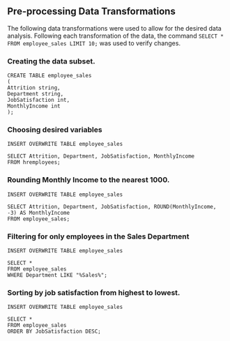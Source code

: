 ## Pre-processing Data Transformations 
The following data transformations were used to allow for the desired data analysis. Following each transformation of the data, the command `SELECT * FROM employee_sales LIMIT 10;` was used to verify changes.

### Creating the data subset.
```
CREATE TABLE employee_sales
(
Attrition string, 
Department string,
JobSatisfaction int,
MonthlyIncome int
);
```


### Choosing desired variables
```
INSERT OVERWRITE TABLE employee_sales

SELECT Attrition, Department, JobSatisfaction, MonthlyIncome
FROM hremployees;
```

### Rounding Monthly Income to the nearest 1000. 
```
INSERT OVERWRITE TABLE employee_sales

SELECT Attrition, Department, JobSatisfaction, ROUND(MonthlyIncome, -3) AS MonthlyIncome
FROM employee_sales;
```

### Filtering for only employees in the Sales Department
```
INSERT OVERWRITE TABLE employee_sales

SELECT *
FROM employee_sales
WHERE Department LIKE "%Sales%";
```

### Sorting by job satisfaction from highest to lowest. 
```
INSERT OVERWRITE TABLE employee_sales

SELECT *
FROM employee_sales
ORDER BY JobSatisfaction DESC;
```

